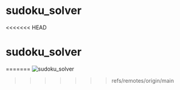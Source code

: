 # sudoku_solver
<<<<<<< HEAD
# sudoku_solver
=======
![sudoku_solver](https://github.com/user-attachments/assets/3b41f308-de75-40c1-aa77-5424d4f1a07b)
>>>>>>> refs/remotes/origin/main

